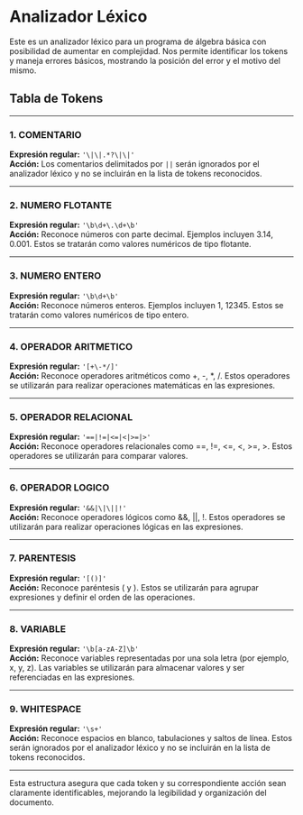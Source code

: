 # Analizador Léxico

Este es un analizador léxico para un programa de álgebra básica con posibilidad de aumentar en complejidad. Nos permite identificar los tokens y maneja errores básicos, mostrando la posición del error y el motivo del mismo.

## Tabla de Tokens

---

### 1. COMENTARIO
**Expresión regular:** `'\|\|.*?\|\|'`  
**Acción:** Los comentarios delimitados por `||` serán ignorados por el analizador léxico y no se incluirán en la lista de tokens reconocidos.

---

### 2. NUMERO FLOTANTE
**Expresión regular:** `'\b\d+\.\d+\b'`  
**Acción:** Reconoce números con parte decimal. Ejemplos incluyen 3.14, 0.001. Estos se tratarán como valores numéricos de tipo flotante.

---

### 3. NUMERO ENTERO
**Expresión regular:** `'\b\d+\b'`  
**Acción:** Reconoce números enteros. Ejemplos incluyen 1, 12345. Estos se tratarán como valores numéricos de tipo entero.

---

### 4. OPERADOR ARITMETICO
**Expresión regular:** `'[+\-*/]'`  
**Acción:** Reconoce operadores aritméticos como +, -, *, /. Estos operadores se utilizarán para realizar operaciones matemáticas en las expresiones.

---

### 5. OPERADOR RELACIONAL
**Expresión regular:** `'==|!=|<=|<|>=|>'`  
**Acción:** Reconoce operadores relacionales como ==, !=, <=, <, >=, >. Estos operadores se utilizarán para comparar valores.

---

### 6. OPERADOR LOGICO
**Expresión regular:** `'&&|\|\||!'`  
**Acción:** Reconoce operadores lógicos como &&, ||, !. Estos operadores se utilizarán para realizar operaciones lógicas en las expresiones.

---

### 7. PARENTESIS
**Expresión regular:** `'[()]'`  
**Acción:** Reconoce paréntesis ( y ). Estos se utilizarán para agrupar expresiones y definir el orden de las operaciones.

---

### 8. VARIABLE
**Expresión regular:** `'\b[a-zA-Z]\b'`  
**Acción:** Reconoce variables representadas por una sola letra (por ejemplo, x, y, z). Las variables se utilizarán para almacenar valores y ser referenciadas en las expresiones.

---

### 9. WHITESPACE
**Expresión regular:** `'\s+'`  
**Acción:** Reconoce espacios en blanco, tabulaciones y saltos de línea. Estos serán ignorados por el analizador léxico y no se incluirán en la lista de tokens reconocidos.

---

Esta estructura asegura que cada token y su correspondiente acción sean claramente identificables, mejorando la legibilidad y organización del documento.
